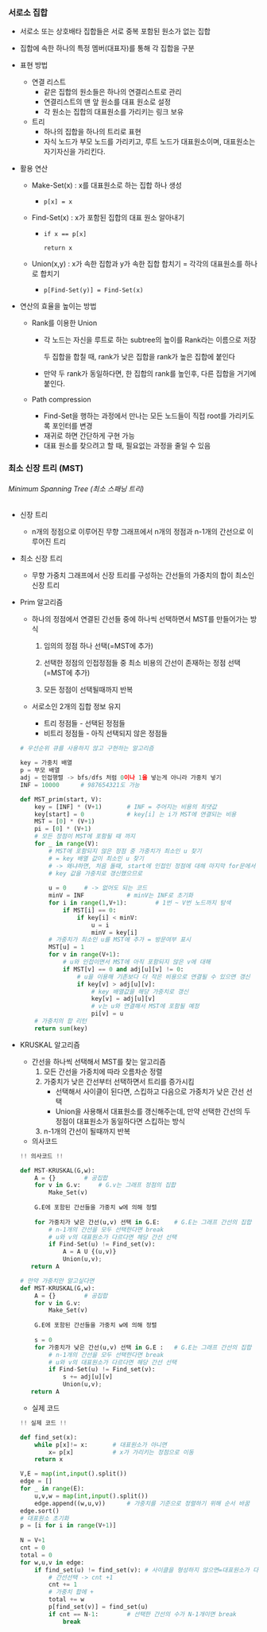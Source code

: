 ### 서로소 집합    

- 서로소 또는 상호배타 집합들은 서로 중복 포함된 원소가 없는 집합    

- 집합에 속한 하나의 특정 멤버(대표자)를 통해 각 집합을 구분    

- 표현 방법   

  - 연결 리스트    
    - 같은 집합의 원소들은 하나의 연결리스트로 관리   
    - 연결리스트의 맨 앞 원소를 대표 원소로 설정   
    - 각 원소는 집합의 대표원소를 가리키는 링크 보유    
  - 트리     
    - 하나의 집합을 하나의 트리로 표현   
    - 자식 노드가 부모 노드를 가리키고, 루트 노드가 대표원소이며, 대표원소는 자기자신을 가리킨다.        

- 활용 연산   

  - Make-Set(x)  : x를 대표원소로 하는 집합 하나 생성   

    - `p[x] = x`  

  - Find-Set(x) : x가 포함된 집합의 대표 원소 알아내기    

    - `if x == p[x]`  

      `return x`  

  - Union(x,y) : x가 속한 집합과 y가 속한 집합 합치기 = 각각의 대표원소를 하나로 합치기      

    - `p[Find-Set(y)] = Find-Set(x) `  

- 연산의 효율을 높이는 방법  

  - Rank를 이용한 Union  

    - 각 노드는 자신을 루트로 하는 subtree의 높이를 Rank라는 이름으로 저장   

      두 집합을 합칠 때, rank가 낮은 집합을 rank가 높은 집합에 붙인다      

    - 만약 두 rank가 동일하다면, 한 집합의 rank를 높인후, 다른 집합을 거기에 붙인다.   

  - Path compression   

    - Find-Set을 행하는 과정에서 만나는 모든 노드들이 직접 root를 가리키도록 포인터를 변경   
    - 재귀로 하면 간단하게 구현 가능   
    - 대표 원소를 찾으려고 할 때, 필요없는 과정을 줄일 수 있음    



### 최소 신장 트리 (MST)     

###### Minimum Spanning Tree (최소 스패닝 트리)  

- 신장 트리  

  - n개의 정점으로 이루어진 무향 그래프에서 n개의 정점과 n-1개의 간선으로 이루어진 트리    

- 최소 신장 트리   

  - 무향 가중치 그래프에서 신장 트리를 구성하는 간선들의 가중치의 합이 최소인 신장 트리   

- Prim 알고리즘   

  - 하나의 정점에서 연결된 간선들 중에 하나씩 선택하면서 MST를 만들어가는 방식   

    1. 임의의 정점 하나 선택(=MST에 추가)

    2. 선택한 정점의 인접정점들 중 최소 비용의 간선이 존재하는 정점 선택(=MST에 추가)    

    3. 모든 정점이 선택될때까지 반복   

  - 서로소인 2개의 집합 정보 유지   

    - 트리 정점들 - 선택된 정점들   
    - 비트리 정점들 - 아직 선택되지 않은 정점들   

  ```python
  # 우선순위 큐를 사용하지 않고 구현하는 알고리즘   
  
  key = 가중치 배열
  p = 부모 배열
  adj = 인접행렬 -> bfs/dfs 처럼 0이나 1을 넣는게 아니라 가중치 넣기   
  INF = 10000      # 987654321도 가능
  
  def MST_prim(start, V):
      key = [INF] * (V+1)		# INF = 주어지는 비용의 최댓값
      key[start] = 0 			# key[i] 는 i가 MST에 연결되는 비용   
      MST = [0] * (V+1)
      pi = [0] * (V+1)
      # 모든 정점이 MST에 포함될 때 까지
      for _ in range(V):
          # MST에 포함되지 않은 정점 중 가중치가 최소인 u 찾기 
          # = key 배열 값이 최소인 u 찾기 
          # -> 왜냐하면, 처음 돌때, start에 인접인 정점에 대해 마지막 for문에서 
          # key 값을 가중치로 갱신했으므로 
    
          u = 0		# -> 없어도 되는 코드   
          minV = INF			# minV는 INF로 초기화   
          for i in range(1,V+1):		# 1번 ~ V번 노드까지 탐색   
              if MST[i] == 0:
                  if key[i] < minV:
                      u = i
                      minV = key[i]
          # 가중치가 최소인 u를 MST에 추가 = 방문여부 표시
          MST[u] = 1
          for v in range(V+1):
              # u와 인접이면서 MST에 아직 포함되지 않은 v에 대해
              if MST[v] == 0 and adj[u][v] != 0:
                  # u을 이용해 기존보다 더 작은 비용으로 연결될 수 있으면 갱신   
                  if key[v] > adj[u][v]:
                      # key 배열값을 해당 가중치로 갱신   
                      key[v] = adj[u][v]
                      # v는 u와 연결해서 MST에 포함될 예정
                      pi[v] = u
      # 가중치의 합 리턴
      return sum(key)
  
  
  ```

  

- KRUSKAL 알고리즘   

  - 간선을 하나씩 선택해서 MST를 찾는 알고리즘   
    1. 모든 간선을 가중치에 따라 오름차순 정렬   
    2. 가중치가 낮은 간선부터 선택하면서 트리를 증가시킴   
       - 선택해서 사이클이 된다면, 스킵하고 다음으로 가중치가 낮은 간선 선택  
       - Union을 사용해서 대표원소를 갱신해주는데, 만약 선택한 간선의 두 정점이 대표원소가 동일하다면 스킵하는 방식    
    3. n-1개의 간선이 될때까지 반복   
  - 의사코드    

  ```python
  !! 의사코드 !!
  
  def MST-KRUSKAL(G,w):
      A = {}		# 공집합
      for v in G.v:		# G.v는 그래프 정점의 집합
          Make_Set(v)
          
      G.E에 포함된 간선들을 가중치 w에 의해 정렬 
      
      for 가중치가 낮은 간선(u,v) 선택 in G.E:	# G.E는 그래프 간선의 집합 
          # n-1개의 간선을 모두 선택한다면 break   
          # u와 v의 대표원소가 다르다면 해당 간선 선택
          if Find-Set(u) != Find_set(v):
              A = A U {(u,v)}
              Union(u,v);
     return A
  
  # 만약 가중치만 알고싶다면
  def MST-KRUSKAL(G,w):	
      A = {}		# 공집합
      for v in G.v:		
          Make_Set(v)
          
      G.E에 포함된 간선들을 가중치 w에 의해 정렬 
      
      s = 0
      for 가중치가 낮은 간선(u,v) 선택 in G.E :   # G.E는 그래프 간선의 집합  
          # n-1개의 간선을 모두 선택한다면 break   
          # u와 v의 대표원소가 다르다면 해당 간선 선택
          if Find-Set(u) != Find_set(v):
              s += adj[u][v]
              Union(u,v);
     return A
  ```

  - 실제 코드

  ```python
  !! 실제 코드 !!
  
  def find_set(x):
      while p[x]!= x:		# 대표원소가 아니면
          x= p[x]			# x가 가리키는 정점으로 이동
      return x
  
  V,E = map(int,input().split())
  edge = []
  for _ in range(E):
      u,v,w = map(int,input().split())
      edge.append((w,u,v))		# 가중치를 기준으로 정렬하기 위해 순서 바꿈  
  edge.sort()
  # 대표원소 초기화  
  p = [i for i in range(V+1)]
        
  N = V+1
  cnt = 0
  total = 0
  for w,u,v in edge:
      if find_set(u) != find_set(v): # 사이클을 형성하지 않으면=대표원소가 다르면
          # 간선선택 -> cnt +1
          cnt += 1
          # 가중치 합에 +
          total += w
          p[find_set(v)] = find_set(u)
          if cnt == N-1:		# 선택한 간선의 수가 N-1개이면 break
              break
  
  ```

  

  
